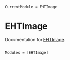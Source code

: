 ```@meta
CurrentModule = EHTImage
```

# EHTImage

Documentation for [EHTImage](https://github.com/kazuakiyama/EHTImage.jl).

```@index
```

```@autodocs
Modules = [EHTImage]
```
